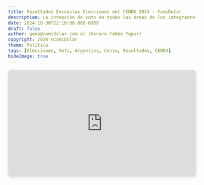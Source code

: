 ```yaml
---
title: Resultados Encuestas Elecciones del CENBA 2024 - ComiDolar
description: La intención de voto en todas las áreas de los integrantes de ComiDólar para las elecciones del Centro de Estudiantes del Colegio Nacional de Buenos Aires.
date: 2024-10-30T22:10:00.000-0300
draft: false
author: gena@comidolar.com.ar (Genaro Febbo Yapur)
copyright: 2024 ©️ComiDolar
theme: Política
tags: [Elecciones, Voto, Argentina, Censo, Resultados, CENBA]
hideImage: true
---
```


<div style="position: relative; width: 100%; height: 0; padding-top: 56.2500%;
 padding-bottom: 0; box-shadow: 0 2px 8px 0 rgba(63,69,81,0.16); overflow: hidden;
 border-radius: 8px; will-change: transform;">
  <iframe loading="lazy" style="position: absolute; width: 100%; height: 100%; top: 0; left: 0; border: none; padding: 0;margin: 0;"
    src="https://www.canva.com/design/DAF0eVkWks8/HFAyx5X_MpkXNOAR2fewgw/view?embed" allowfullscreen="allowfullscreen" allow="fullscreen">
  </iframe>
</div>
